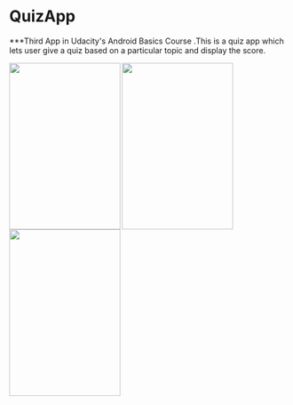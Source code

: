 # QuizApp

***Third App in Udacity's Android Basics Course .This is a quiz app which lets user give a quiz  based on a particular topic and display the score.

  
  
  <img align="left" width="200" height="300" src="https://user-images.githubusercontent.com/29801319/44307197-b4a93500-a3bb-11e8-94a4-28a15817725f.png">
 <img align="left" width="200" height="300" src="https://user-images.githubusercontent.com/29801319/44307198-b541cb80-a3bb-11e8-99ab-c6005845aa22.png">
  <img align="left" width="200" height="300" src="https://user-images.githubusercontent.com/29801319/44307199-b541cb80-a3bb-11e8-8fc6-07d4b9e59125.png">
